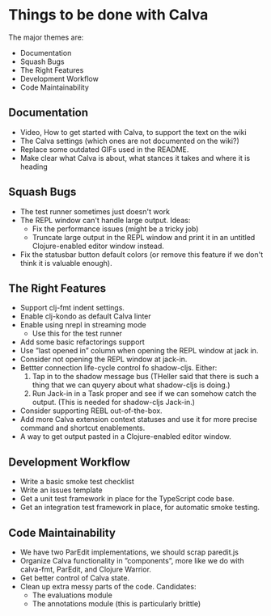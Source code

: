 # Things to be done with Calva

The major themes are:
* Documentation
* Squash Bugs
* The Right Features
* Development Workflow
* Code Maintainability

## Documentation
* Video, How to get started with Calva, to support the text on the wiki
* The Calva settings (which ones are not documented on the wiki?)
* Replace some outdated GIFs used in the README.
* Make clear what Calva is about, what stances it takes and where it is heading

## Squash Bugs
* The test runner sometimes just doesn't work
* The REPL window can't handle large output. Ideas:
  * Fix the performance issues (might be a tricky job)
  * Truncate large output in the REPL window and print it in an untitled Clojure-enabled editor window instead.
* Fix the statusbar button default colors (or remove this feature if we don't think it is valuable enough).

## The Right Features
* Support clj-fmt indent settings.
* Enable clj-kondo as default Calva linter
* Enable using nrepl in streaming mode
  * Use this for the test runner
* Add some basic refactorings support
* Use ”last opened in” column when opening the REPL window at jack in.
* Consider not opening the REPL window at jack-in.
* Bettter connection life-cycle control fo shadow-cljs. Either:
  1. Tap in to the shadow message bus (THeller said that there is such a thing that we can quyery about what shadow-cljs is doing.)
  1. Run Jack-in in a Task proper and see if we can somehow catch the output. (This is needed for shadow-cljs Jack-in.)
* Consider supporting REBL out-of-the-box.
* Add more Calva extension context statuses and use it for more precise command and shortcut enablements.
* A way to get output pasted in a Clojure-enabled editor window.

## Development Workflow
* Write a basic smoke test checklist
* Write an issues template
* Get a unit test framework in place for the TypeScript code base.
* Get an integration test framework in place, for automatic smoke testing.

## Code Maintainability
* We have two ParEdit implementations, we should scrap paredit.js
* Organize Calva functionality in ”components”, more like we do with calva-fmt, ParEdit, and Clojure Warrior.
* Get better control of Calva state.
* Clean up extra messy parts of the code. Candidates:
  * The evaluations module
  * The annotations module (this is particularly brittle)
